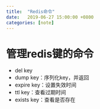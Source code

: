 ```yaml
---
title:  "Redis命令"
date:   2019-06-27 15:00:00 +0800
categories: [note]
---
```


# 管理redis键的命令

* del key
* dump key：序列化key，并返回
* expire key：设置失效时间
* ttl key：查看过期时间
* exists key：查看是否存在